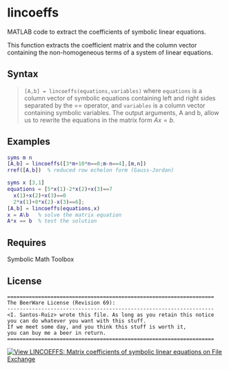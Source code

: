 # lincoeffs
MATLAB code to extract the coefficients of symbolic linear equations.

This function extracts the coefficient matrix and the column vector
containing the non-homogeneous terms of a system of linear equations.

## Syntax
> `[A,b] = lincoeffs(equations,variables)`
where `equations` is a column vector of symbolic equations
containing left and right sides separated by the == operator,
and `variables` is a column vector containing symbolic variables.
The output arguments, A and b, allow us to rewrite the equations
in the matrix form $A x = b$.

## Examples
```matlab
syms m n
[A,b] = lincoeffs([3*m+10*n==0;m-n==4],[m,n])
rref([A,b])  % reduced row echelon form (Gauss-Jordan)

syms x [3,1]
equations = [5*x(1)-2*x(2)+x(3)==7
  x(1)+x(2)+x(3)==0
  2*x(1)+8*x(2)-x(3)==6];
[A,b] = lincoeffs(equations,x)
x = A\b   % solve the matrix equation
A*x == b  % test the solution
```

## Requires
   Symbolic Math Toolbox  

## License
```
===================================================================
The BeerWare License (Revision 69):
-------------------------------------------------------------------
<I. Santos-Ruiz> wrote this file. As long as you retain this notice
you can do whatever you want with this stuff.
If we meet some day, and you think this stuff is worth it,
you can buy me a beer in return.
===================================================================
```
[![View LINCOEFFS: Matrix coefficients of symbolic linear equations on File Exchange](https://www.mathworks.com/matlabcentral/images/matlab-file-exchange.svg)](https://www.mathworks.com/matlabcentral/fileexchange/127604-lincoeffs-matrix-coefficients-of-symbolic-linear-equations)
